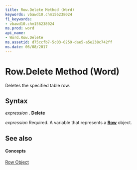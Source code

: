 ```yaml
---
title: Row.Delete Method (Word)
keywords: vbawd10.chm156238024
f1_keywords:
- vbawd10.chm156238024
ms.prod: word
api_name:
- Word.Row.Delete
ms.assetid: d75ccfb7-5c03-0259-dae5-a5e238c742ff
ms.date: 06/08/2017
---
```



# Row.Delete Method (Word)

Deletes the specified table row.


## Syntax

 _expression_ . **Delete**

 _expression_ Required. A variable that represents a **[Row](Word.Row.md)** object.


## See also


#### Concepts


[Row Object](Word.Row.md)

